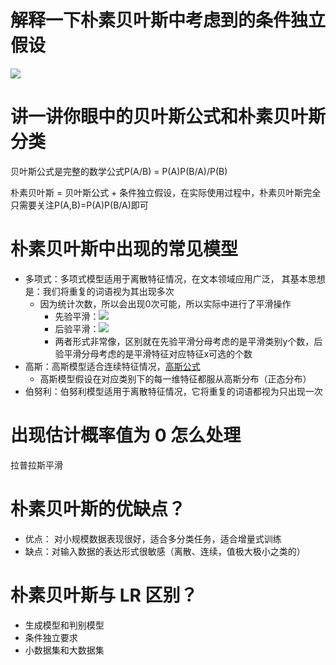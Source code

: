 # 解释一下朴素贝叶斯中考虑到的条件独立假设
![](https://tva1.sinaimg.cn/large/006y8mN6gy1g92b15s6daj308x00rq2s.jpg)

# 讲一讲你眼中的贝叶斯公式和朴素贝叶斯分类
贝叶斯公式是完整的数学公式P(A/B) = P(A)P(B/A)/P(B)

朴素贝叶斯 = 贝叶斯公式 + 条件独立假设，在实际使用过程中，朴素贝叶斯完全只需要关注P(A,B)=P(A)P(B/A)即可

# 朴素贝叶斯中出现的常见模型
- 多项式：多项式模型适用于离散特征情况，在文本领域应用广泛， 其基本思想是：我们将重复的词语视为其出现多次
    - 因为统计次数，所以会出现0次可能，所以实际中进行了平滑操作
        - 先验平滑：![](https://tva1.sinaimg.cn/large/006y8mN6gy1g92bmactdlj303o0133yb.jpg)
        - 后验平滑：![](https://tva1.sinaimg.cn/large/006y8mN6gy1g92borlh0nj3043018q2r.jpg)
        - 两者形式非常像，区别就在先验平滑分母考虑的是平滑类别y个数，后验平滑分母考虑的是平滑特征对应特征x可选的个数
- 高斯：高斯模型适合连续特征情况，[高斯公式](https://github.com/sladesha/Reflection_Summary/blob/master/数学/概率密度分布/概率密度分布.md#L1)
    - 高斯模型假设在对应类别下的每一维特征都服从高斯分布（正态分布）
- 伯努利：伯努利模型适用于离散特征情况，它将重复的词语都视为只出现一次

# 出现估计概率值为 0 怎么处理
拉普拉斯平滑

# 朴素贝叶斯的优缺点？
- 优点： 对小规模数据表现很好，适合多分类任务，适合增量式训练
- 缺点：对输入数据的表达形式很敏感（离散、连续，值极大极小之类的）

# 朴素贝叶斯与 LR 区别？
- 生成模型和判别模型
- 条件独立要求
- 小数据集和大数据集
